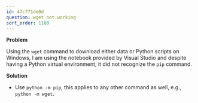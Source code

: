 ```yaml
---
id: 47c771de0d
question: wget not working
sort_order: 1180
---
```


**Problem**

Using the `wget` command to download either data or Python scripts on Windows, I am using the notebook provided by Visual Studio and despite having a Python virtual environment, it did not recognize the `pip` command.

**Solution**

- Use `python -m pip`, this applies to any other command as well, e.g., `python -m wget`. 